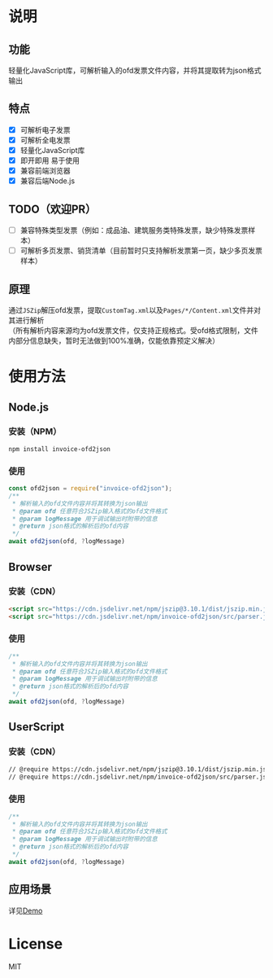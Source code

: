 # 说明
## 功能
轻量化JavaScript库，可解析输入的ofd发票文件内容，并将其提取转为json格式输出
## 特点
- [x] 可解析电子发票
- [x] 可解析全电发票
- [x] 轻量化JavaScript库
- [x] 即开即用 易于使用
- [x] 兼容前端浏览器
- [x] 兼容后端Node.js
## TODO（欢迎PR）
- [ ] 兼容特殊类型发票（例如：成品油、建筑服务类特殊发票，缺少特殊发票样本）
- [ ] 可解析多页发票、销货清单（目前暂时只支持解析发票第一页，缺少多页发票样本）
## 原理
通过`JSZip`解压ofd发票，提取`CustomTag.xml`以及`Pages/*/Content.xml`文件并对其进行解析  
（所有解析内容来源均为ofd发票文件，仅支持正规格式。受ofd格式限制，文件内部分信息缺失，暂时无法做到100%准确，仅能依靠预定义解决）

# 使用方法
## Node.js
### 安装（NPM）
```
npm install invoice-ofd2json
```
### 使用
```js
const ofd2json = require("invoice-ofd2json");
/**
 * 解析输入的ofd文件内容并将其转换为json输出
 * @param ofd 任意符合JSZip输入格式的ofd文件格式
 * @param logMessage 用于调试输出时附带的信息
 * @return json格式的解析后的ofd内容
 */
await ofd2json(ofd, ?logMessage)
```

## Browser
### 安装（CDN）
```html
<script src="https://cdn.jsdelivr.net/npm/jszip@3.10.1/dist/jszip.min.js" crossorigin="anonymous"></script>
<script src="https://cdn.jsdelivr.net/npm/invoice-ofd2json/src/parser.js" crossorigin="anonymous"></script>
```
### 使用
```js
/**
 * 解析输入的ofd文件内容并将其转换为json输出
 * @param ofd 任意符合JSZip输入格式的ofd文件格式
 * @param logMessage 用于调试输出时附带的信息
 * @return json格式的解析后的ofd内容
 */
await ofd2json(ofd, ?logMessage)
```

## UserScript
### 安装（CDN）
```html
// @require https://cdn.jsdelivr.net/npm/jszip@3.10.1/dist/jszip.min.js
// @require https://cdn.jsdelivr.net/npm/invoice-ofd2json/src/parser.js
```
### 使用
```js
/**
 * 解析输入的ofd文件内容并将其转换为json输出
 * @param ofd 任意符合JSZip输入格式的ofd文件格式
 * @param logMessage 用于调试输出时附带的信息
 * @return json格式的解析后的ofd内容
 */
await ofd2json(ofd, ?logMessage)
```
## 应用场景
详见[Demo](demo)

# License
MIT
